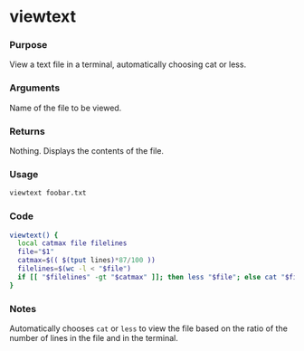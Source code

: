 # viewtext
### Purpose
View a text file in a terminal, automatically choosing cat or less.
### Arguments
Name of the file to be viewed.
### Returns
Nothing. Displays the contents of the file.
### Usage
```bash
viewtext foobar.txt
```
### Code
```bash
viewtext() {
  local catmax file filelines
  file="$1"
  catmax=$(( $(tput lines)*87/100 ))
  filelines=$(wc -l < "$file")
  if [[ "$filelines" -gt "$catmax" ]]; then less "$file"; else cat "$file"; fi
}
```
### Notes
Automatically chooses `cat` or `less` to view the file based on the ratio of the number of lines in the file and in the terminal.
